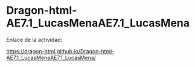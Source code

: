 # Dragon-html-AE7.1_LucasMenaAE7.1_LucasMena

Enlace de la actividad: 

https://dragon-html.github.io/Dragon-html-AE7.1_LucasMenaAE7.1_LucasMena/

